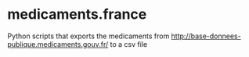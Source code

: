 # medicaments.france
Python scripts that exports the medicaments from http://base-donnees-publique.medicaments.gouv.fr/ to a csv file
